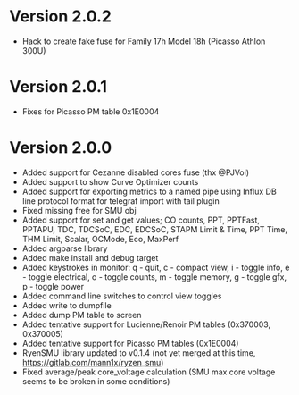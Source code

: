 # Version 2.0.2
- Hack to create fake fuse for Family 17h Model 18h (Picasso Athlon 300U)
# Version 2.0.1
- Fixes for Picasso PM table 0x1E0004
# Version 2.0.0
- Added support for Cezanne disabled cores fuse (thx @PJVol)
- Added support to show Curve Optimizer counts
- Added support for exporting metrics to a named pipe using Influx DB line protocol format for telegraf import with tail plugin
- Fixed missing free for SMU obj
- Added support for set and get values; CO counts, PPT, PPTFast, PPTAPU, TDC, TDCSoC, EDC, EDCSoC, STAPM Limit & Time, PPT Time, THM Limit, Scalar, OCMode, Eco, MaxPerf
- Added argparse library
- Added make install and debug target
- Added keystrokes in monitor: q - quit, c - compact view, i - toggle info, e - toggle electrical, o - toggle counts, m - toggle memory, g - toggle gfx, p - toggle power
- Added command line switches to control view toggles
- Added write to dumpfile
- Added dump PM table to screen
- Added tentative support for Lucienne/Renoir PM tables (0x370003, 0x370005)
- Added tentative support for Picasso PM tables (0x1E0004)
- RyenSMU library updated to v0.1.4 (not yet merged at this time, https://gitlab.com/mann1x/ryzen_smu)
- Fixed average/peak core_voltage calculation (SMU max core voltage seems to be broken in some conditions) 